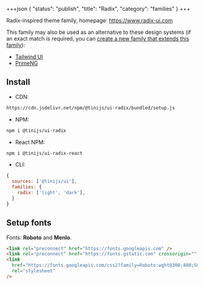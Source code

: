 +++json
{
  "status": "publish",
  "title": "Radix",
  "category": "families"
}
+++

Radix-inspired theme family, homepage: <https://www.radix-ui.com>

This family may also be used as an alternative to these design systems (if an exact match is required, you can [create a new family that extends this family](/ui/folder-structure)):
- [Tailwind UI](https://tailwindui.com)
- [PrimeNG](https://primeng.org)

## Install

- CDN:

```txt
https://cdn.jsdelivr.net/npm/@tinijs/ui-radix/bundled/setup.js
```

- NPM:

```bash
npm i @tinijs/ui-radix
```

- React NPM:

```bash
npm i @tinijs/ui-radix-react
```

- CLI:

```js
{
  sources: ['@tinijs/ui'],
  families: {
    radix: ['light', 'dark'],
  }
}
```

## Setup fonts

Fonts: **Roboto** and **Menlo**.

```html
<link rel="preconnect" href="https://fonts.googleapis.com" />
<link rel="preconnect" href="https://fonts.gstatic.com" crossorigin="" />
<link
  href="https://fonts.googleapis.com/css2?family=Roboto:wght@300;400;500;700&amp;display=swap"
  rel="stylesheet"
/>
```